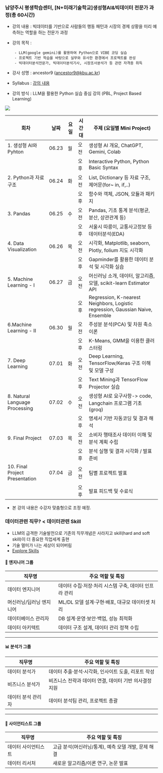 ### 남양주시 평생학습센터, [N+미래기술학교]생성형AI&빅데이터 전문가 과정(총 60시간)
- 강의 내용 : 빅데이터를 기반으로 사람들의 행동 패턴과 시장의 경제 상황을 미리 예측하는 역할을 하는 전문가 과정
- 강의 목적 :

       - LLM(google gemini)를 활용하여 Python으로 VIBE 코딩 실습
       - 프로젝트 기반 학습을 바탕으로 실무와 유사한 환경에서 프로젝트를 완성
       - 빅데이터분석전문가, 빅데이터분석기사, 시장조사분석가 등 관련 자격증 취득
- 강사 성명 : ancestor9 (ancestor9@kbu.ac.kr)
- Syllabus : [강의 내용](https://docs.google.com/document/d/e/2PACX-1vS-tkr7NCxINyR27HfnY3-aCUY27n0iguJiNnKd_k08xYgP-VpCzZl9KGbItsfyCIHu0ha9TE1ZbMVX/pub)
- 강의 방식 : LLM을 활용한 Python 실습 중심 강의 (PBL, Project Based Learning)
  
![](https://miro.medium.com/v2/resize:fit:2000/format:webp/0*7jmQojAsLUy_UqmC.png)

| 회차 | 날짜    | 요일 | 시간대 | 주제 (요일별 Mini Project)                                      |
| -------------- | --- | -- | --- | --------------------------------------- |
| 1. 생성형 AI와 Pyhton  | 06.23 | 월  | 오전  | 생성형 AI 개요, ChatGPT, Gemini, Colab |
|    |       |    | 오후  | Interactive Python, Python Basic Syntax     |
| 2. Python과 자료 구조      | 06.24 | 화  | 오전  | List, Dictionary 등 자료 구조, 제어문(for~ in, if,..)    |
|    |       |    | 오후  | 함수와 객체, JSON, 모듈과 패키지                      |
| 3. Pandas  | 06.25 | 수  | 오전  | Pandas, 기초 통계 분석(평균, 분산, 상관관계 등)                  |
|    |       |    | 오후  | 서울시 따릉이, 교통사고정보 등 데이터분석(EDA)                |
| 4. Data Visualization  | 06.26 | 목  | 오전  | 시각화, Matplotlib, seaborn, Plotly, folium 지도 시각화          |
|    |       |    | 오후  | Gapminder를 활용한 데이터 분석 및 시각화 실습                      |
| 5. Machine Learning - I  | 06.27 | 금  | 오전  | 머신러닝 소개, 데이터, 알고리즘, 모델, scikit-learn Estimator API        |
|    |       |    | 오후  | Regression, K-nearest Neighbors, Logistic regression, Gaussian Naive, Ensemble     |
| 6.Machine Learning - II  | 06.30 | 월  | 오전  | 주성분 분석(PCA) 및 차원 축소 이론                  |
|    |       |    | 오후  | K-Means, GMM을 이용한 클러스터링                 |
| 7. Deep Learning  | 07.01 | 화  | 오전  | Deep Learning, TensorFlow/Keras 구조 이해 및 모델 구성          |
|    |       |    | 오후  | Text Mining과 TensorFlow Projector 실습                 |
| 8. Natural Language Processing        | 07.02 | 수  | 오전  | 생성형 AI로 요구사항-> code, Langchain 프로그램 기초(groq) |
|    |       |    | 오후  | 명세서 기반 자동코딩 및 결과 해석|
| 9. Final Project  | 07.03 | 목  | 오전  | 소비자 행태조사 데이터 이해 및 분석 계획 수립              |
|    |       |    | 오후  | 분석 실행 및 결과 시각화 / 발표 준비                  |
| 10. Final Project Presentation | 07.04 | 금  | 오전  | 팀별 프로젝트 발표           |
|    |       |    | 오후  | 발표 피드백 및 수료식         |



* 본 강의 내용은 수강자 맞춤형으로 조정 예정.
  
### 데이터관련 직무? < 데이터관련 Skill
- LLM의 급격한 기술발전으로 기존의 직무개념은 사라지고 skill(hard and soft skill)이 더 중요한 직업세계 출현
- 기술 멀미가 나는 세상이 되어버림
- [Explore Skills](https://www.oreilly.com/)
  
#### 🔧 엔지니어 그룹

| 직무명                     | 주요 역할 및 특징 |
|---------------------------|------------------|
| 데이터 엔지니어             | 데이터 수집·저장·처리 시스템 구축, 데이터 인프라 관리 |
| 머신러닝/딥러닝 엔지니어    | ML/DL 모델 설계·구현·배포, 대규모 데이터셋 처리 |
| 데이터베이스 관리자         | DB 설계·운영·보안·백업, 성능 최적화 |
| 데이터 아키텍트             | 데이터 구조 설계, 데이터 관리 정책 수립 |

---

#### 📊 분석가 그룹

| 직무명                 | 주요 역할 및 특징 |
|------------------------|------------------|
| 데이터 분석가           | 데이터 추출·분석·시각화, 인사이트 도출, 리포트 작성 |
| 비즈니스 분석가         | 비즈니스 전략과 데이터 연결, 데이터 기반 의사결정 지원 |
| 데이터 분석 관리자       | 데이터 분석팀 관리, 프로젝트 총괄 |

---

#### 🔬 사이언티스트 그룹

| 직무명               | 주요 역할 및 특징 |
|----------------------|------------------|
| 데이터 사이언티스트     | 고급 분석(머신러닝/통계), 예측 모델 개발, 문제 해결 |
| 데이터 리서처         | 새로운 알고리즘/이론 연구, 논문 발표 |


